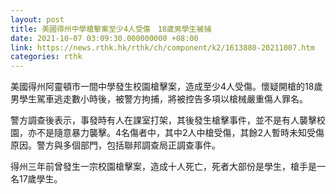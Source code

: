 ```yaml
---
layout: post
title: 美國得州中學槍擊案至少4人受傷　18歲男學生被捕
date: 2021-10-07 03:09:30.000000000 +08:00
link: https://news.rthk.hk/rthk/ch/component/k2/1613880-20211007.htm
categories: rthk
---
```


美國得州阿靈頓市一間中學發生校園槍擊案，造成至少4人受傷。懷疑開槍的18歲男學生駕車逃走數小時後，被警方拘捕，將被控告多項以槍械嚴重傷人罪名。

警方調查後表示，事發時有人在課室打架，其後發生槍擊事件，並不是有人襲擊校園，亦不是隨意暴力襲擊。4名傷者中，其中2人中槍受傷，其餘2人暫時未知受傷原因。警方與多個部門，包括聯邦調查局正調查事件。

得州三年前曾發生一宗校園槍擊案，造成十人死亡，死者大部份是學生，槍手是一名17歲學生。
